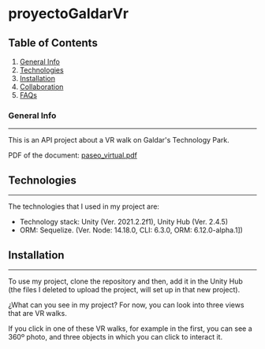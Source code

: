 # proyectoGaldarVr

## Table of Contents
1. [General Info](#general-info)
2. [Technologies](#technologies)
3. [Installation](#installation)
4. [Collaboration](#collaboration)
5. [FAQs](#faqs)

### General Info
***
This is an API project about a VR walk on Galdar's Technology Park.

PDF of the document: [paseo_virtual.pdf](https://github.com/Madkodevian/proyectoGaldarVr/files/8165454/paseo_virtual.pdf)

## Technologies
***
The technologies that I used in my project are:
* Technology stack: Unity (Ver. 2021.2.2f1), Unity Hub (Ver. 2.4.5)
* ORM: Sequelize. (Ver. Node: 14.18.0, CLI: 6.3.0, ORM: 6.12.0-alpha.1])

## Installation
***
To use my project, clone the repository and then, add it in the Unity Hub (the files I deleted to upload the project, will set up in that new project).

¿What can you see in my project?
For now, you can look into three views that are VR walks.

If you click in one of these VR walks, for example in the first, you can see a 360º photo, and three objects in which you can click to interact it.



